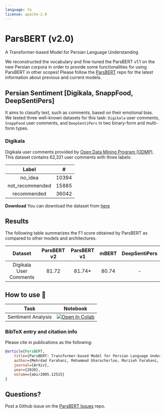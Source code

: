 ```yaml
---
language: fa
license: apache-2.0
---
```


# ParsBERT (v2.0)
A Transformer-based Model for Persian Language Understanding

We reconstructed the vocabulary and fine-tuned the ParsBERT v1.1 on the new Persian corpora in order to provide some functionalities for using ParsBERT in other scopes!
Please follow the [ParsBERT](https://github.com/hooshvare/parsbert) repo for the latest information about previous and current models.


## Persian Sentiment [Digikala, SnappFood, DeepSentiPers]

It aims to classify text, such as comments, based on their emotional bias. We tested three well-known datasets for this task: `Digikala` user comments, `SnappFood` user comments, and `DeepSentiPers` in two binary-form and multi-form types.



### Digikala

Digikala user comments provided by [Open Data Mining Program (ODMP)](https://www.digikala.com/opendata/). This dataset contains 62,321 user comments with three labels: 

|      Label      |    #   |
|:---------------:|:------:|
|     no_idea     |  10394 |
| not_recommended |  15885 |
|   recommended   |  36042 |


**Download**
You can download the dataset from [here](https://www.digikala.com/opendata/)

## Results

The following table summarizes the F1 score obtained by ParsBERT as compared to other models and architectures.

|          Dataset         | ParsBERT v2 | ParsBERT v1 | mBERT | DeepSentiPers |
|:------------------------:|:-----------:|:-----------:|:-----:|:-------------:|
|  Digikala User Comments  |    81.72    |    81.74*   | 80.74 |       -       |


## How to use :hugs:

| Task                | Notebook                                                                                                                                                                                          |
|---------------------|---------------------------------------------------------------------------------------------------------------------------------------------------------------------------------------------------|
| Sentiment Analysis | [![Open In Colab](https://colab.research.google.com/assets/colab-badge.svg)](https://colab.research.google.com/github/hooshvare/parsbert/blob/master/notebooks/Taaghche_Sentiment_Analysis.ipynb) |


### BibTeX entry and citation info

Please cite in publications as the following:

```bibtex
@article{ParsBERT,
    title={ParsBERT: Transformer-based Model for Persian Language Understanding},
    author={Mehrdad Farahani, Mohammad Gharachorloo, Marzieh Farahani, Mohammad Manthouri},
    journal={ArXiv},
    year={2020},
    volume={abs/2005.12515}
}
```

## Questions?
Post a Github issue on the [ParsBERT Issues](https://github.com/hooshvare/parsbert/issues) repo.